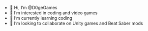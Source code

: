 - 👋 Hi, I’m @D0geGames
- 👀 I’m interested in coding and video games
- 🌱 I’m currently learning coding
- 💞️ I’m looking to collaborate on Unity games and Beat Saber mods

<!---
D0geGames/D0geGames is a ✨ special ✨ repository because its `README.md` (this file) appears on your GitHub profile.
You can click the Preview link to take a look at your changes.
--->
